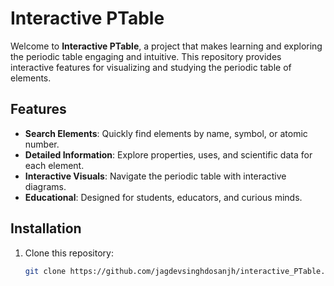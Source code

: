 # Interactive PTable

Welcome to **Interactive PTable**, a project that makes learning and exploring the periodic table engaging and intuitive. This repository provides interactive features for visualizing and studying the periodic table of elements.

## Features
- **Search Elements**: Quickly find elements by name, symbol, or atomic number.
- **Detailed Information**: Explore properties, uses, and scientific data for each element.
- **Interactive Visuals**: Navigate the periodic table with interactive diagrams.
- **Educational**: Designed for students, educators, and curious minds.

## Installation

1. Clone this repository:
   ```bash
   git clone https://github.com/jagdevsinghdosanjh/interactive_PTable.git

